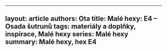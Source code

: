 
--- 
layout: article 
authors: Ota
title: Malé hexy: E4 – Osada šutrunů
tags: materiály a doplňky, inspirace, Malé hexy
series: Malé hexy 
summary: Malé hexy, hex E4
---